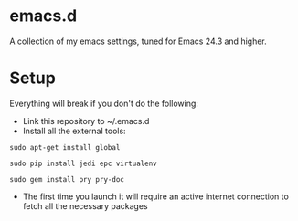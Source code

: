 emacs.d
=======

A collection of my emacs settings, tuned for Emacs 24.3 and higher.

Setup
=====

Everything will break if you don't do the following:

* Link this repository to ~/.emacs.d
* Install all the external tools:

```
sudo apt-get install global

sudo pip install jedi epc virtualenv

sudo gem install pry pry-doc
```

* The first time you launch it will require an active internet connection to fetch all the necessary packages
